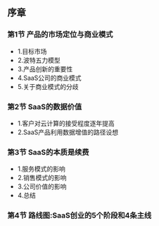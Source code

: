 ## 序章
### 第1节 产品的市场定位与商业模式
- 1.目标市场 
- 2.波特五力模型 
- 3.产品创新的重要性 
- 4.SaaS公司的商业模式 
- 5.关于商业模式的分歧
### 第2节 SaaS的数据价值 
- 1.客户对云计算的接受程度逐年提高 
- 2.SaaS产品利用数据增值的路径设想
### 第3节 SaaS的本质是续费 
- 1.服务模式的影响 
- 2.销售模式的影响 
- 3.公司价值的影响
- 4.总结
### 第4节 路线图:SaaS创业的5个阶段和4条主线